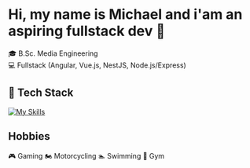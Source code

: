 # Hi, my name is Michael and i'am an aspiring fullstack dev 👋  

🎓 B.Sc. Media Engineering  
💻 Fullstack (Angular, Vue.js, NestJS, Node.js/Express)  

## 🔧 Tech Stack
[![My Skills](https://skillicons.dev/icons?i=angular,vue,js,ts,html,tailwind,bootstrap,css,nestjs,nodejs,py,mongodb,docker,postman,figma)](https://skillicons.dev)

## Hobbies
🎮 Gaming
🏍️ Motorcycling
🏊 Swimming
💪 Gym



